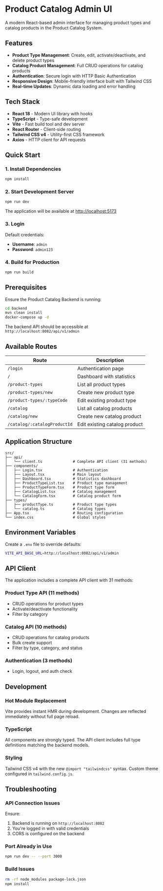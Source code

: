 # Product Catalog Admin UI

A modern React-based admin interface for managing product types and catalog products in the Product Catalog System.

## Features

- **Product Type Management**: Create, edit, activate/deactivate, and delete product types
- **Catalog Product Management**: Full CRUD operations for catalog products
- **Authentication**: Secure login with HTTP Basic Authentication
- **Responsive Design**: Mobile-friendly interface built with Tailwind CSS
- **Real-time Updates**: Dynamic data loading and error handling

## Tech Stack

- **React 18** - Modern UI library with hooks
- **TypeScript** - Type-safe development
- **Vite** - Fast build tool and dev server
- **React Router** - Client-side routing
- **Tailwind CSS v4** - Utility-first CSS framework
- **Axios** - HTTP client for API requests

## Quick Start

### 1. Install Dependencies

```bash
npm install
```

### 2. Start Development Server

```bash
npm run dev
```

The application will be available at [http://localhost:5173](http://localhost:5173)

### 3. Login

Default credentials:
- **Username**: `admin`
- **Password**: `admin123`

### 4. Build for Production

```bash
npm run build
```

## Prerequisites

Ensure the Product Catalog Backend is running:

```bash
cd backend
mvn clean install
docker-compose up -d
```

The backend API should be accessible at `http://localhost:8082/api/v1/admin`

## Available Routes

| Route | Description |
|-------|-------------|
| `/login` | Authentication page |
| `/` | Dashboard with statistics |
| `/product-types` | List all product types |
| `/product-types/new` | Create new product type |
| `/product-types/:typeCode` | Edit existing product type |
| `/catalog` | List all catalog products |
| `/catalog/new` | Create new catalog product |
| `/catalog/:catalogProductId` | Edit existing catalog product |

## Application Structure

```
src/
├── api/
│   └── client.ts              # Complete API client (31 methods)
├── components/
│   ├── Login.tsx              # Authentication
│   ├── Layout.tsx             # Main layout
│   ├── Dashboard.tsx          # Statistics dashboard
│   ├── ProductTypeList.tsx    # Product type management
│   ├── ProductTypeForm.tsx    # Product type form
│   ├── CatalogList.tsx        # Catalog management
│   └── CatalogForm.tsx        # Catalog product form
├── types/
│   ├── productType.ts         # Product type types
│   └── catalog.ts             # Catalog types
├── App.tsx                    # Routing configuration
└── index.css                  # Global styles
```

## Environment Variables

Create a `.env` file to override defaults:

```bash
VITE_API_BASE_URL=http://localhost:8082/api/v1/admin
```

## API Client

The application includes a complete API client with 31 methods:

### Product Type API (11 methods)
- CRUD operations for product types
- Activate/deactivate functionality
- Filter by category

### Catalog API (10 methods)
- CRUD operations for catalog products
- Bulk create support
- Filter by type, category, and status

### Authentication (3 methods)
- Login, logout, and auth check

## Development

### Hot Module Replacement
Vite provides instant HMR during development. Changes are reflected immediately without full page reload.

### TypeScript
All components are strongly typed. The API client includes full type definitions matching the backend models.

### Styling
Tailwind CSS v4 with the new `@import "tailwindcss"` syntax. Custom theme configured in `tailwind.config.js`.

## Troubleshooting

### API Connection Issues
Ensure:
1. Backend is running on `http://localhost:8082`
2. You're logged in with valid credentials
3. CORS is configured on the backend

### Port Already in Use
```bash
npm run dev -- --port 3000
```

### Build Issues
```bash
rm -rf node_modules package-lock.json
npm install
```
